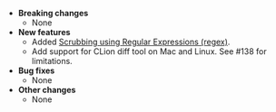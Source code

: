 <!-- See the [v.x.y.z milestone](https://github.com/approvals/ApprovalTests.cpp/milestone/__MILESTONE_NUMBER__?closed=1) for the full list of changes. -->

* **Breaking changes**
    * None
* **New features**
    * Added [Scrubbing using Regular Expressions (regex)](/doc/how_tos/ScrubNonDeterministicOutput.md#regular-expressions-regex).
    * Add support for CLion diff tool on Mac and Linux. See #138 for limitations.
* **Bug fixes**
    * None
* **Other changes**
    * None
